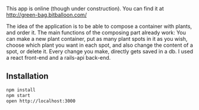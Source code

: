 This app is online (though under construction). You can find it at http://green-bag.bitballoon.com/

The idea of the application is to be able to compose a container with plants, and order it.
The main functions of the composing part already work:
You can make a new plant container, put as many plant spots in it as you wish, choose which plant you want in each spot, and also change the content of a spot, or delete it.
Every change you make, directly gets saved in a db.
I used a react front-end and a rails-api back-end.


## Installation

```bash
npm install
npm start
open http://localhost:3000
```

